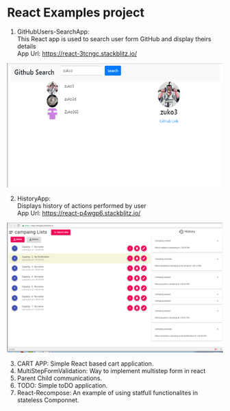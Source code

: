 # React Examples project
1. GitHubUsers-SearchApp:<br/>
This React app is used to search user form GitHub and display theirs details<br/>
App Url:  https://react-3tcngc.stackblitz.io/

![ScreenShot](https://github.com/zuko3/GitHubUsers-SearchApp/blob/master/Untitled.png)

2. HistoryApp:<br/>
Displays history of actions performed by user <br/>
App Url:  https://react-p4wgp6.stackblitz.io/

![ScreenShot](https://github.com/zuko3/GitHubUsers-SearchApp/blob/master/HistoryApp.PNG)

3. CART APP: Simple React based cart application. <br/>
4. MultiStepFormValidation: Way to implement multistep form in react<br/>
5. Parent Child communications.<br/>
6. TODO: Simple toDO application.<br/>
7. React-Recompose: An example of using statfull functionalites in stateless Componnet.
